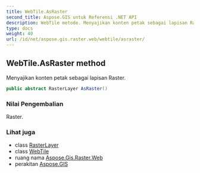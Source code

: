 ```yaml
---
title: WebTile.AsRaster
second_title: Aspose.GIS untuk Referensi .NET API
description: WebTile metode. Menyajikan konten petak sebagai lapisan Raster.
type: docs
weight: 40
url: /id/net/aspose.gis.raster.web/webtile/asraster/
---
```

## WebTile.AsRaster method

Menyajikan konten petak sebagai lapisan Raster.

```csharp
public abstract RasterLayer AsRaster()
```

### Nilai Pengembalian

Raster.

### Lihat juga

* class [RasterLayer](../../../aspose.gis.raster/rasterlayer/)
* class [WebTile](../)
* ruang nama [Aspose.Gis.Raster.Web](../../webtile/)
* perakitan [Aspose.GIS](../../../)


